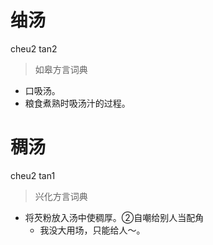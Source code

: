 # 䌷汤
cheu2 tan2
> 如皋方言词典
- 口吸汤。
- 粮食煮熟时吸汤汁的过程。

# 稠汤
cheu2 tan1
> 兴化方言词典
- 将芡粉放入汤中使稠厚。②自嘲给别人当配角
  - 我没大用场，只能给人～。
